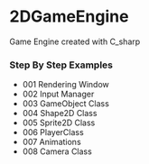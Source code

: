 # 2DGameEngine
Game Engine created with C_sharp
### Step By Step Examples

- 001 Rendering Window
- 002 Input Manager
- 003 GameObject Class
- 004 Shape2D Class
- 005 Sprite2D Class
- 006 PlayerClass
- 007 Animations
- 008 Camera Class